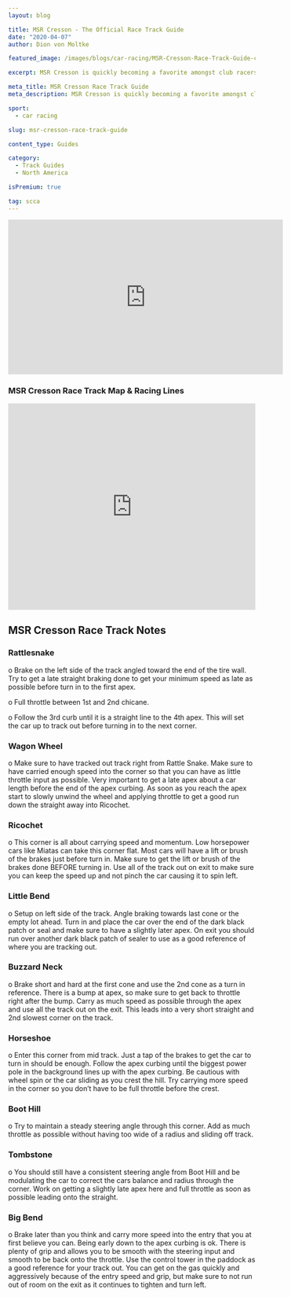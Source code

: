 ```yaml
---
layout: blog

title: MSR Cresson - The Official Race Track Guide
date: "2020-04-07"
author: Dion von Moltke

featured_image: /images/blogs/car-racing/MSR-Cresson-Race-Track-Guide-compressor.jpg

excerpt: MSR Cresson is quickly becoming a favorite amongst club racers everywhere.  Join Blayze pro coach Cameron Lawrence for a turn by turn guide to fast laps around MSR Cresson.

meta_title: MSR Cresson Race Track Guide
meta_description: MSR Cresson is quickly becoming a favorite amongst club racers everywhere.  Join Blayze pro coach Cameron Lawrence for a turn by turn guide to fast laps around MSR Cresson.

sport:
  - car racing

slug: msr-cresson-race-track-guide

content_type: Guides 

category:
  - Track Guides
  - North America

isPremium: true

tag: scca
---
```


<iframe title="Blog iFrame" id="videoIframe" width="560" height="315" src="https://www.youtube.com/embed/EFWqq99t__U" frameborder="0" allow="accelerometer; autoplay; encrypted-media; gyroscope; picture-in-picture" allowfullscreen></iframe>

### MSR Cresson Race Track Map & Racing Lines

<iframe title="Blog iFrame" src="https://open-racer.com/embed#/xhtwtB8tkU4mNBTeRMi3"
                             style="height: 420px; width: 100%; border: 0"></iframe>



## MSR Cresson Race Track Notes

### Rattlesnake

o Brake on the left side of the track angled toward the end of the tire wall. Try to get a late straight braking done to get your minimum speed as late as possible before turn in to the first apex.

o Full throttle between 1st and 2nd chicane.

o Follow the 3rd curb until it is a straight line to the 4th apex. This will set the car up to track out before turning in to the next corner.

### Wagon Wheel

o Make sure to have tracked out track right from Rattle Snake. Make sure to have carried enough speed into the corner so that you can have as little throttle input as possible. Very important to get a late apex about a car length before the end of the apex curbing. As soon as you reach the apex start to slowly unwind the wheel and applying throttle to get a good run down the straight away into Ricochet.

### Ricochet

o This corner is all about carrying speed and momentum. Low horsepower cars like Miatas can take this corner flat. Most cars will have a lift or brush of the brakes just before turn in. Make sure to get the lift or brush of the brakes done BEFORE turning in. Use all of the track out on exit to make sure you can keep the speed up and not pinch the car causing it to spin left.

### Little Bend

o Setup on left side of the track. Angle braking towards last cone or the empty lot ahead. Turn in and place the car over the end of the dark black patch or seal and make sure to have a slightly later apex. On exit you should run over another dark black patch of sealer to use as a good reference of where you are tracking out.

### Buzzard Neck

o Brake short and hard at the first cone and use the 2nd cone as a turn in reference. There is a bump at apex, so make sure to get back to throttle right after the bump. Carry as much speed as possible through the apex and use all the track out on the exit. This leads into a very short straight and 2nd slowest corner on the track.

### Horseshoe

o Enter this corner from mid track. Just a tap of the brakes to get the car to turn in should be enough. Follow the apex curbing until the biggest power pole in the background lines up with the apex curbing. Be cautious with wheel spin or the car sliding as you crest the hill. Try carrying more speed in the corner so you don’t have to be full throttle before the crest.

### Boot Hill

o Try to maintain a steady steering angle through this corner. Add as much throttle as possible without having too wide of a radius and sliding off track.

### Tombstone

o You should still have a consistent steering angle from Boot Hill and be modulating the car to correct the cars balance and radius through the corner. Work on getting a slightly late apex here and full throttle as soon as possible leading onto the straight.

### Big Bend

o Brake later than you think and carry more speed into the entry that you at first believe you can. Being early down to the apex curbing is ok. There is plenty of grip and allows you to be smooth with the steering input and smooth to be back onto the throttle. Use the control tower in the paddock as a good reference for your track out. You can get on the gas quickly and aggressively because of the entry speed and grip, but make sure to not run out of room on the exit as it continues to tighten and turn left.
